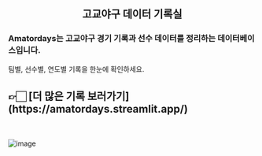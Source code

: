 <h2 style="text-align:center;">고교야구 데이터 기록실</h2>  

<h3>Amatordays는 고교야구 경기 기록과 선수 데이터를 정리하는 데이터베이스입니다. </h3>
팀별, 선수별, 연도별 기록을 한눈에 확인하세요.  
&nbsp;
&nbsp;&nbsp;

<h2> 👉🏻 [더 많은 기록 보러가기](https://amatordays.streamlit.app/) </h2>

&nbsp;
&nbsp;


![image](https://github.com/user-attachments/assets/09d60d67-2889-4f2a-99e9-5648d772ce18)

